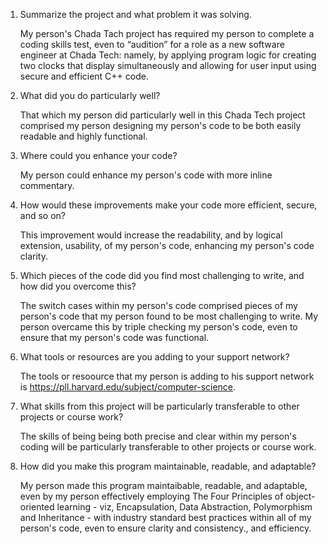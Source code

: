 1. Summarize the project and what problem it was solving.


   My person's Chada Tach project has required my person to complete a coding skills test, even to “audition” for a role as a new software engineer at 
   Chada Tech: namely, by applying program logic for creating two clocks that display simultaneously and allowing for user input using secure and 
   efficient C++ code.


2. What did you do particularly well?


   That which my person did particularly well in this Chada Tech project comprised my person designing my person's code to be both easily readable and 
   highly functional.


3. Where could you enhance your code?


   My person could enhance my person's code with more inline commentary.


4. How would these improvements make your code more efficient, secure, and so on?


   This improvement would increase the readability, and by logical extension, usability, of my person's code, enhancing my person's code clarity.


5. Which pieces of the code did you find most challenging to write, and how did you overcome this?


   The switch cases within my person's code comprised pieces of my person's code that my person found to be most challenging to write. My person 
   overcame this by triple checking my person's code, even to ensure that my person's code was functional. 


6. What tools or resources are you adding to your support network?


   The tools or resoource that my person is adding to his support network is https://pll.harvard.edu/subject/computer-science.


7. What skills from this project will be particularly transferable to other projects or course work?


   The skills of being being both precise and clear within my person's coding will be particularly transferable to other projects or course work.


8. How did you make this program maintainable, readable, and adaptable?


   My person made this program maintaibable, readable, and adaptable, even by my person effectively employing The Four Principles of object-oriented 
   learning - viz, Encapsulation, Data Abstraction, Polymorphism and Inheritance - with industry standard best practices within all of my person's code, 
   even to ensure clarity and consistency., and efficiency.



